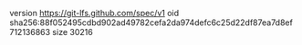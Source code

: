 version https://git-lfs.github.com/spec/v1
oid sha256:88f052495cdbd902ad49782cefa2da974defc6c25d22df87ea7d8ef712136863
size 30216
